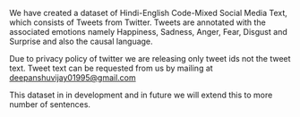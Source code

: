 We have created a dataset of Hindi-English Code-Mixed Social Media Text, which consists of Tweets from Twitter. 
Tweets are annotated with the associated emotions namely Happiness, Sadness, Anger, Fear, Disgust and Surprise 
and also the causal language.

Due to privacy policy of twitter we are releasing only tweet ids not the tweet text. Tweet text can be requested from us by
mailing at deepanshuvijay01995@gmail.com

This dataset in in development and in future we will extend this to more number of sentences.
